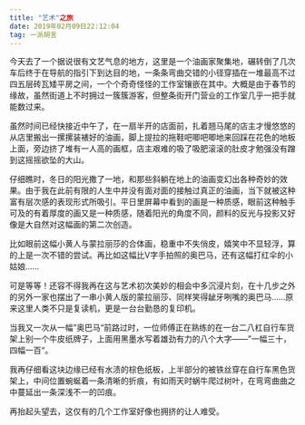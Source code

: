 ```yaml
---
title: "艺术"之旅
date: 2019年02月09日22:12:04
tag: 一派胡言
---
```


今天去了一个据说很有文艺气息的地方，这里是一个油画家聚集地，碾转倒了几次车后终于在导航的指引下到达目的地，一条条弯曲交错的小径穿插在一堆最高不过四五层砖瓦矮平房之间，一个个奇奇怪怪的工作室镶嵌在其中。大概是由于春节的缘故，虽然街道上不时拥过一簇簇游客，但整条街开门营业的工作室几乎一把手就能数过来。

虽然时间已经快接近中午了，在一扇半开的店面前，扎着翘马尾的店主才慢悠悠的从店里搬出一摞摞装裱好的油画，脚上提拉的拖鞋吧唧吧唧地来回踩在花色的地板上面，旁边挤了堆有一人高的画框，店主艰难的吸了吸肥滚滚的肚皮才勉强没有蹭到这摇摇欲坠的大山。

仔细瞧时，冬日的阳光撒了一地，和那些斜躺在地上的油画变幻出各种奇妙的效果。由于我在此前有限的人生中并没有面对面的接触过真正的油画，当下就被这种富有层次感的表现形式所吸引。平日里屏幕中看到的画是一种质感，眼前这种触手可及的有着厚度的画又是一种质感，随着阳光的角度不同，颜料的反光与投影又好像是大自然对这幅画的第二次创造。

比如眼前这幅小黄人与蒙拉丽莎的合体画，稳重中不失俏皮，嬉笑中不显轻浮，算的上是一次不错的尝试。再比如这幅比V字手拍照的奥巴马，还有这幅打红伞的小姑娘……

可是等等！还容不得我再在这与艺术初次美妙的相会中多沉浸片刻，在十几步之外的另外一家也摆出了一串小黄人版的蒙拉丽莎、同样笑得龇牙咧嘴的奥巴马……原来这里人类不只是复读机，更是一台台勤恳的复印机。

当我又一次从一幅”奥巴马“前路过时，一位师傅正在熟练的在一台二八杠自行车货架上别一个牛皮纸牌子，上面用黑墨水写着雄劲有力的八个大字——”一幅三十，四幅一百“。

我再仔细看这块边缘已经有水渍的棕色纸板，上半部分的被铁丝穿在自行车黑色货架上，中间位置蜿蜒着一条清晰的折痕，有如雨天时蜗牛爬过树叶，在弯弯曲曲之中蔓延出一条深浅不一的凹痕。

再抬起头望去，这仅有的几个工作室好像也拥挤的让人难受。